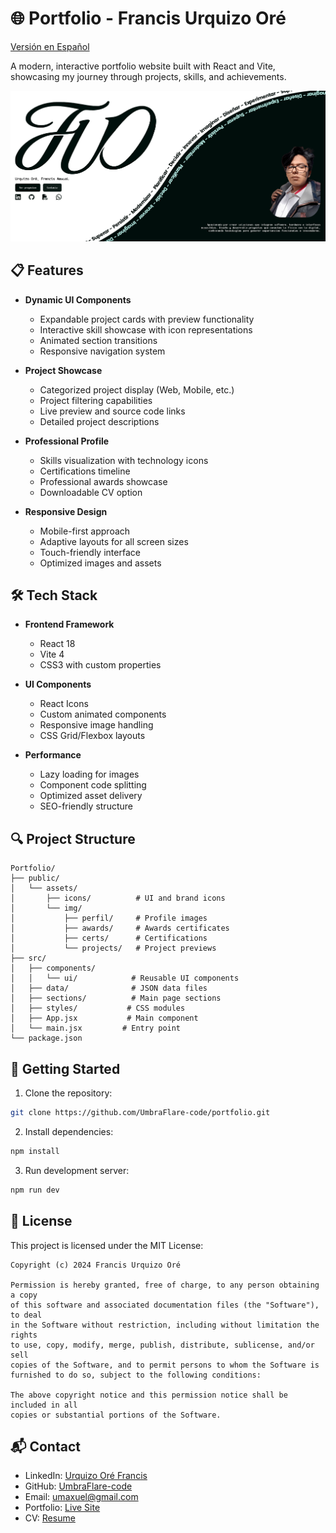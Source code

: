 # 🌐 Portfolio - Francis Urquizo Oré

[Versión en Español](README.md)

A modern, interactive portfolio website built with React and Vite, showcasing my journey through projects, skills, and achievements.

![Portfolio Preview](/public/assets/img/proyects/portfolio.png)

## 📋 Features

- **Dynamic UI Components**
  - Expandable project cards with preview functionality
  - Interactive skill showcase with icon representations
  - Animated section transitions
  - Responsive navigation system

- **Project Showcase**
  - Categorized project display (Web, Mobile, etc.)
  - Project filtering capabilities
  - Live preview and source code links
  - Detailed project descriptions

- **Professional Profile**
  - Skills visualization with technology icons
  - Certifications timeline
  - Professional awards showcase
  - Downloadable CV option

- **Responsive Design**
  - Mobile-first approach
  - Adaptive layouts for all screen sizes
  - Touch-friendly interface
  - Optimized images and assets

## 🛠️ Tech Stack

- **Frontend Framework**
  - React 18
  - Vite 4
  - CSS3 with custom properties

- **UI Components**
  - React Icons
  - Custom animated components
  - Responsive image handling
  - CSS Grid/Flexbox layouts

- **Performance**
  - Lazy loading for images
  - Component code splitting
  - Optimized asset delivery
  - SEO-friendly structure

## 🔍 Project Structure

```plaintext
Portfolio/
├── public/
│   └── assets/
│       ├── icons/          # UI and brand icons
│       └── img/
│           ├── perfil/     # Profile images
│           ├── awards/     # Awards certificates
│           ├── certs/      # Certifications
│           └── projects/   # Project previews
├── src/
│   ├── components/
│   │   └── ui/            # Reusable UI components
│   ├── data/              # JSON data files
│   ├── sections/          # Main page sections
│   ├── styles/           # CSS modules
│   ├── App.jsx           # Main component
│   └── main.jsx         # Entry point
└── package.json
```

## 🚀 Getting Started

1. Clone the repository:
```bash
git clone https://github.com/UmbraFlare-code/portfolio.git
```

2. Install dependencies:
```bash
npm install
```

3. Run development server:
```bash
npm run dev
```

## 📄 License

This project is licensed under the MIT License:

```
Copyright (c) 2024 Francis Urquizo Oré

Permission is hereby granted, free of charge, to any person obtaining a copy
of this software and associated documentation files (the "Software"), to deal
in the Software without restriction, including without limitation the rights
to use, copy, modify, merge, publish, distribute, sublicense, and/or sell
copies of the Software, and to permit persons to whom the Software is
furnished to do so, subject to the following conditions:

The above copyright notice and this permission notice shall be included in all
copies or substantial portions of the Software.
```

## 📬 Contact

- LinkedIn: [Urquizo Oré Francis](https://linkedin.com/in/maxuel-urquizo-oré-2ba4b1279)
- GitHub: [UmbraFlare-code](https://github.com/UmbraFlare-code)
- Email: umaxuel@gmail.com
- Portfolio: [Live Site](https://umbraflare-code.github.io/portfolio/)
- CV: [Resume](https://rxresu.me/umbraflare-code/cv)
